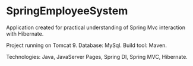 # SpringEmployeeSystem

Application created for practical understanding of Spring Mvc interaction with Hibernate.

Project running on Tomcat 9.
Database: MySql.
Build tool: Maven.

Technologies: Java, JavaServer Pages, Spring DI, Spring MVC, Hibernate.
